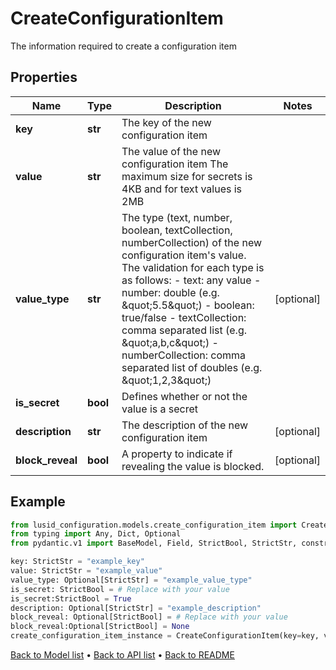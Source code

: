 # CreateConfigurationItem

The information required to create a configuration item
## Properties
Name | Type | Description | Notes
------------ | ------------- | ------------- | -------------
**key** | **str** | The key of the new configuration item | 
**value** | **str** | The value of the new configuration item                The maximum size for secrets is 4KB and for text values is 2MB | 
**value_type** | **str** | The type (text, number, boolean, textCollection, numberCollection) of the new configuration item&#39;s value.  The validation for each type is as follows:  - text: any value  - number: double (e.g. \&quot;5.5\&quot;)  - boolean: true/false  - textCollection: comma separated list (e.g. \&quot;a,b,c\&quot;)  - numberCollection: comma separated list of doubles (e.g. \&quot;1,2,3\&quot;) | [optional] 
**is_secret** | **bool** | Defines whether or not the value is a secret | 
**description** | **str** | The description of the new configuration item | [optional] 
**block_reveal** | **bool** | A property to indicate if revealing the value is blocked. | [optional] 
## Example

```python
from lusid_configuration.models.create_configuration_item import CreateConfigurationItem
from typing import Any, Dict, Optional
from pydantic.v1 import BaseModel, Field, StrictBool, StrictStr, constr, validator

key: StrictStr = "example_key"
value: StrictStr = "example_value"
value_type: Optional[StrictStr] = "example_value_type"
is_secret: StrictBool = # Replace with your value
is_secret:StrictBool = True
description: Optional[StrictStr] = "example_description"
block_reveal: Optional[StrictBool] = # Replace with your value
block_reveal:Optional[StrictBool] = None
create_configuration_item_instance = CreateConfigurationItem(key=key, value=value, value_type=value_type, is_secret=is_secret, description=description, block_reveal=block_reveal)

```

[Back to Model list](../README.md#documentation-for-models) &#8226; [Back to API list](../README.md#documentation-for-api-endpoints) &#8226; [Back to README](../README.md)


